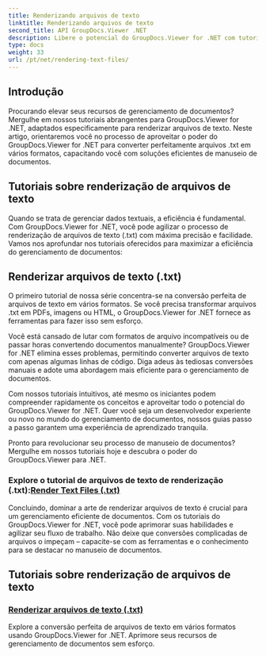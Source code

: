 ```yaml
---
title: Renderizando arquivos de texto
linktitle: Renderizando arquivos de texto
second_title: API GroupDocs.Viewer .NET
description: Libere o potencial do GroupDocs.Viewer for .NET com tutoriais sobre renderização de arquivos de texto. Converta arquivos .txt em vários formatos para gerenciamento aprimorado de documentos.
type: docs
weight: 33
url: /pt/net/rendering-text-files/
---
```

## Introdução

Procurando elevar seus recursos de gerenciamento de documentos? Mergulhe em nossos tutoriais abrangentes para GroupDocs.Viewer for .NET, adaptados especificamente para renderizar arquivos de texto. Neste artigo, orientaremos você no processo de aproveitar o poder do GroupDocs.Viewer for .NET para converter perfeitamente arquivos .txt em vários formatos, capacitando você com soluções eficientes de manuseio de documentos.

## Tutoriais sobre renderização de arquivos de texto

Quando se trata de gerenciar dados textuais, a eficiência é fundamental. Com GroupDocs.Viewer for .NET, você pode agilizar o processo de renderização de arquivos de texto (.txt) com máxima precisão e facilidade. Vamos nos aprofundar nos tutoriais oferecidos para maximizar a eficiência do gerenciamento de documentos:

## Renderizar arquivos de texto (.txt)

O primeiro tutorial de nossa série concentra-se na conversão perfeita de arquivos de texto em vários formatos. Se você precisa transformar arquivos .txt em PDFs, imagens ou HTML, o GroupDocs.Viewer for .NET fornece as ferramentas para fazer isso sem esforço. 

Você está cansado de lutar com formatos de arquivo incompatíveis ou de passar horas convertendo documentos manualmente? GroupDocs.Viewer for .NET elimina esses problemas, permitindo converter arquivos de texto com apenas algumas linhas de código. Diga adeus às tediosas conversões manuais e adote uma abordagem mais eficiente para o gerenciamento de documentos.

Com nossos tutoriais intuitivos, até mesmo os iniciantes podem compreender rapidamente os conceitos e aproveitar todo o potencial do GroupDocs.Viewer for .NET. Quer você seja um desenvolvedor experiente ou novo no mundo do gerenciamento de documentos, nossos guias passo a passo garantem uma experiência de aprendizado tranquila.

Pronto para revolucionar seu processo de manuseio de documentos? Mergulhe em nossos tutoriais hoje e descubra o poder do GroupDocs.Viewer para .NET.

###  Explore o tutorial de arquivos de texto de renderização (.txt):[Render Text Files (.txt)](./render-txt/)

Concluindo, dominar a arte de renderizar arquivos de texto é crucial para um gerenciamento eficiente de documentos. Com os tutoriais do GroupDocs.Viewer for .NET, você pode aprimorar suas habilidades e agilizar seu fluxo de trabalho. Não deixe que conversões complicadas de arquivos o impeçam – capacite-se com as ferramentas e o conhecimento para se destacar no manuseio de documentos.
## Tutoriais sobre renderização de arquivos de texto
### [Renderizar arquivos de texto (.txt)](./render-txt/)
Explore a conversão perfeita de arquivos de texto em vários formatos usando GroupDocs.Viewer for .NET. Aprimore seus recursos de gerenciamento de documentos sem esforço.
